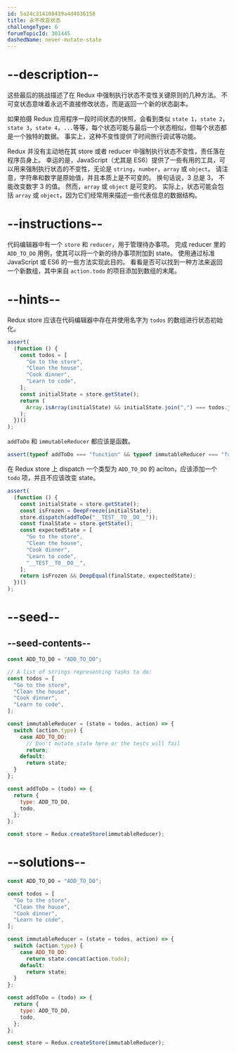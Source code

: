 ```yaml
---
id: 5a24c314108439a4d4036158
title: 永不改变状态
challengeType: 6
forumTopicId: 301445
dashedName: never-mutate-state
---
```


# --description--

这些最后的挑战描述了在 Redux 中强制执行状态不变性关键原则的几种方法。 不可变状态意味着永远不直接修改状态，而是返回一个新的状态副本。

如果拍摄 Redux 应用程序一段时间状态的快照，会看到类似 `state 1`，`state 2`，`state 3`，`state 4`，`...`等等，每个状态可能与最后一个状态相似，但每个状态都是一个独特的数据。 事实上，这种不变性提供了时间旅行调试等功能。

Redux 并没有主动地在其 store 或者 reducer 中强制执行状态不变性，责任落在程序员身上。 幸运的是，JavaScript（尤其是 ES6）提供了一些有用的工具，可以用来强制执行状态的不变性，无论是 `string`，`number`，`array` 或 `object`。 请注意，字符串和数字是原始值，并且本质上是不可变的。 换句话说，3 总是 3， 不能改变数字 3 的值。 然而，`array` 或 `object` 是可变的。 实际上，状态可能会包括 `array` 或 `object`，因为它们经常用来描述一些代表信息的数据结构。

# --instructions--

代码编辑器中有一个 `store` 和 `reducer`，用于管理待办事项。 完成 reducer 里的 `ADD_TO_DO` 用例，使其可以将一个新的待办事项附加到 state。 使用通过标准 JavaScript 或 ES6 的一些方法实现此目的。 看看是否可以找到一种方法来返回一个新数组，其中来自 `action.todo` 的项目添加到数组的末尾。

# --hints--

Redux store 应该在代码编辑器中存在并使用名字为 `todos` 的数组进行状态初始化。

```js
assert(
  (function () {
    const todos = [
      "Go to the store",
      "Clean the house",
      "Cook dinner",
      "Learn to code",
    ];
    const initialState = store.getState();
    return (
      Array.isArray(initialState) && initialState.join(",") === todos.join(",")
    );
  })()
);
```

`addToDo` 和 `immutableReducer` 都应该是函数。

```js
assert(typeof addToDo === "function" && typeof immutableReducer === "function");
```

在 Redux store 上 dispatch 一个类型为 `ADD_TO_DO` 的 aciton，应该添加一个 `todo` 项，并且不应该改变 state。

```js
assert(
  (function () {
    const initialState = store.getState();
    const isFrozen = DeepFreeze(initialState);
    store.dispatch(addToDo("__TEST__TO__DO__"));
    const finalState = store.getState();
    const expectedState = [
      "Go to the store",
      "Clean the house",
      "Cook dinner",
      "Learn to code",
      "__TEST__TO__DO__",
    ];
    return isFrozen && DeepEqual(finalState, expectedState);
  })()
);
```

# --seed--

## --seed-contents--

```js
const ADD_TO_DO = "ADD_TO_DO";

// A list of strings representing tasks to do:
const todos = [
  "Go to the store",
  "Clean the house",
  "Cook dinner",
  "Learn to code",
];

const immutableReducer = (state = todos, action) => {
  switch (action.type) {
    case ADD_TO_DO:
      // Don't mutate state here or the tests will fail
      return;
    default:
      return state;
  }
};

const addToDo = (todo) => {
  return {
    type: ADD_TO_DO,
    todo,
  };
};

const store = Redux.createStore(immutableReducer);
```

# --solutions--

```js
const ADD_TO_DO = "ADD_TO_DO";

const todos = [
  "Go to the store",
  "Clean the house",
  "Cook dinner",
  "Learn to code",
];

const immutableReducer = (state = todos, action) => {
  switch (action.type) {
    case ADD_TO_DO:
      return state.concat(action.todo);
    default:
      return state;
  }
};

const addToDo = (todo) => {
  return {
    type: ADD_TO_DO,
    todo,
  };
};

const store = Redux.createStore(immutableReducer);
```
